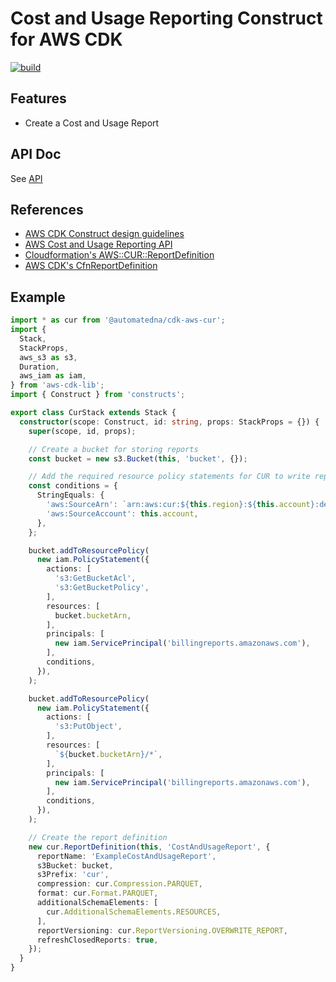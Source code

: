 # Cost and Usage Reporting Construct for AWS CDK

[![build](https://github.com/automatedna/cdk-aws-cur/actions/workflows/build.yml/badge.svg)](https://github.com/automatedna/cdk-aws-cur/actions/workflows/build.yml)

## Features

- Create a Cost and Usage Report

## API Doc

See [API](API.md)

## References

- [AWS CDK Construct design guidelines](https://github.com/aws/aws-cdk/blob/main/docs/DESIGN_GUIDELINES.md)
- [AWS Cost and Usage Reporting API](https://docs.aws.amazon.com/aws-cost-management/latest/APIReference/API_Operations_AWS_Cost_and_Usage_Report_Service.html)
- [Cloudformation's AWS::CUR::ReportDefinition](https://docs.aws.amazon.com/AWSCloudFormation/latest/UserGuide/aws-resource-cur-reportdefinition.html)
- [AWS CDK's CfnReportDefinition](https://docs.aws.amazon.com/cdk/api/v2/docs/aws-cdk-lib.aws_cur.CfnReportDefinition.html)

## Example

```typescript
import * as cur from '@automatedna/cdk-aws-cur';
import {
  Stack,
  StackProps,
  aws_s3 as s3,
  Duration,
  aws_iam as iam,
} from 'aws-cdk-lib';
import { Construct } from 'constructs';

export class CurStack extends Stack {
  constructor(scope: Construct, id: string, props: StackProps = {}) {
    super(scope, id, props);

    // Create a bucket for storing reports
    const bucket = new s3.Bucket(this, 'bucket', {});

    // Add the required resource policy statements for CUR to write reports to the bucket
    const conditions = {
      StringEquals: {
        'aws:SourceArn': `arn:aws:cur:${this.region}:${this.account}:definition/*`,
        'aws:SourceAccount': this.account,
      },
    };

    bucket.addToResourcePolicy(
      new iam.PolicyStatement({
        actions: [
          's3:GetBucketAcl',
          's3:GetBucketPolicy',
        ],
        resources: [
          bucket.bucketArn,
        ],
        principals: [
          new iam.ServicePrincipal('billingreports.amazonaws.com'),
        ],
        conditions,
      }),
    );

    bucket.addToResourcePolicy(
      new iam.PolicyStatement({
        actions: [
          's3:PutObject',
        ],
        resources: [
          `${bucket.bucketArn}/*`,
        ],
        principals: [
          new iam.ServicePrincipal('billingreports.amazonaws.com'),
        ],
        conditions,
      }),
    );

    // Create the report definition
    new cur.ReportDefinition(this, 'CostAndUsageReport', {
      reportName: 'ExampleCostAndUsageReport',
      s3Bucket: bucket,
      s3Prefix: 'cur',
      compression: cur.Compression.PARQUET,
      format: cur.Format.PARQUET,
      additionalSchemaElements: [
        cur.AdditionalSchemaElements.RESOURCES,
      ],
      reportVersioning: cur.ReportVersioning.OVERWRITE_REPORT,
      refreshClosedReports: true,
    });
  }
}
```
